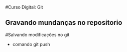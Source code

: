 #Curso Digital: Git

## Gravando mundanças no repositorio

#Salvando modificações no git
* comando git push